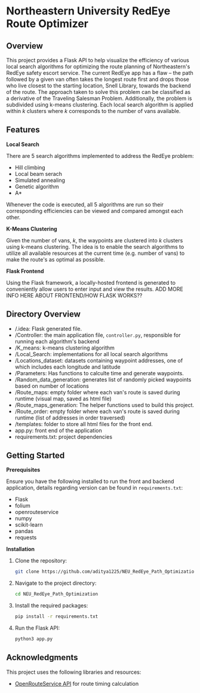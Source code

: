 # Northeastern University RedEye Route Optimizer

## Overview
This project provides a Flask API to help visualize the efficiency of various local search algorithms for optimizing the route planning of Northeastern's RedEye safety escort service. The current RedEye app has a flaw – the path followed by a given van often takes the longest route first and drops those who live closest to the starting location, Snell Library, towards the backend of the route. The approach taken to solve this problem can be classified as a derivative of the Traveling Salesman Problem. Additionally, the problem is subdivided using k-means clustering. Each local search algorithm is applied within $k$ clusters where $k$ corresponds to the number of vans available. 

## Features
**Local Search**

There are 5 search algorithms implemented to address the RedEye problem:
- Hill climbing
- Local beam serach
- Simulated annealing
- Genetic algorithm
- A*

Whenever the code is executed, all 5 algorithms are run so their corresponding efficiencies can be viewed and compared amongst each other.

**K-Means Clustering**

Given the number of vans, $k$, the waypoints are clustered into $k$ clusters using k-means clustering. The idea is to enable the search algorithms to utilize all available resources at the current time (e.g. number of vans) to make the route's as optimal as possible. 

**Flask Frontend**

Using the Flask framework, a locally-hosted frontend is generated to conveniently allow users to enter input and view the results.
ADD MORE INFO HERE ABOUT FRONTEND/HOW FLASK WORKS??

## Directory Overview
- /.idea: Flask generated file.
- /Controller: the main application file, `controller.py`, responsible for running each algorithm's backend
- /K_means: k-means clustering algorithm
- /Local_Search: implementations for all local search algorithms
- /Locations_dataset: datasets containing waypoint addresses, one of which includes each longitude and latitude
- /Parameters: Has functions to calculte time and generate waypoints.
- /Random_data_generation: generates list of randomly picked waypoints based on number of locations
- /Route_maps: empty folder where each van's route is saved during runtime (visual map, saved as html file)
- /Route_maps_generation: The helper functions used to build this project.
- /Route_order: empty folder where each van's route is saved during runtime (list of addresses in order traversed)
- /templates: folder to store all html files for the front end.
- app.py: front end of the application
- requirements.txt: project dependencies
  

## Getting Started

**Prerequisites**

Ensure you have the following installed to run the front and backend application, details regarding version can be found in `requirements.txt`:
- Flask
- folium
- openrouteservice
- numpy
- scikit-learn
- pandas
- requests

**Installation**

1. Clone the repository:
   ```bash
   git clone https://github.com/aditya1225/NEU_RedEye_Path_Optimization.git
   
2. Navigate to the project directory:
   ```bash
   cd NEU_RedEye_Path_Optimization
   
3. Install the required packages:
   ```bash
   pip install -r requirements.txt

4. Run the Flask API:
   ```bash
   python3 app.py

## Acknowledgments
This project uses the following libraries and resources:
- [OpenRouteService API](https://openrouteservice.org/) for route timing calculation
